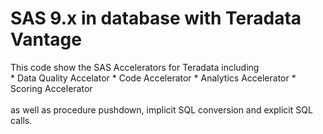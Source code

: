 <H1>SAS 9.x in database with Teradata Vantage</H1>
This code show the SAS Accelerators for Teradata including<BR>
* Data Quality Accelator
* Code Accelerator
* Analytics Accelerator
* Scoring Accelerator<BR><BR>
as well as procedure pushdown, implicit SQL conversion and explicit SQL calls.
  
  
